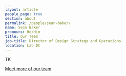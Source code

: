 ```yaml
---
layout: article
people_page: true
section: about
permalink: /people/sean-baker/
name: Sean Baker
pronouns: He/Him
title: Our Team
job-title: Director of Design Strategy and Operations
location: Lab DC
---
```


TK

[Meet more of our team](../../about/meet/)
